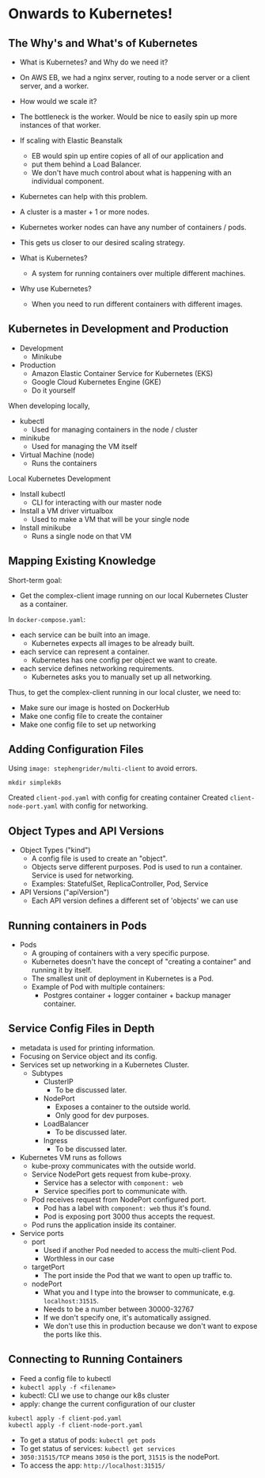# Onwards to Kubernetes!

## The Why's and What's of Kubernetes

* What is Kubernetes? and Why do we need it?
* On AWS EB, we had a nginx server, routing to a node server or a client server, and a worker.
* How would we scale it?
* The bottleneck is the worker. Would be nice to easily spin up more instances of that worker.
* If scaling with Elastic Beanstalk
  * EB would spin up entire copies of all of our application and 
  * put them behind a Load Balancer.
  * We don't have much control about what is happening with an individual component.
* Kubernetes can help with this problem.
* A cluster is a master + 1 or more nodes.
* Kubernetes worker nodes can have any number of containers / pods.
* This gets us closer to our desired scaling strategy.

* What is Kubernetes?
  * A system for running containers over multiple different machines.
* Why use Kubernetes?
  * When you need to run different containers with different images.

## Kubernetes in Development and Production

* Development
  * Minikube
* Production
  * Amazon Elastic Container Service for Kubernetes (EKS)
  * Google Cloud Kubernetes Engine (GKE)
  * Do it yourself

When developing locally,
* kubectl
  * Used for managing containers in the node / cluster
* minikube
  * Used for managing the VM itself
* Virtual Machine (node)
  * Runs the containers

Local Kubernetes Development
* Install kubectl
  * CLI for interacting with our master node
* Install a VM driver virtualbox
  * Used to make a VM that will be your single node
* Install minikube
  * Runs a single node on that VM

## Mapping Existing Knowledge

Short-term goal:
* Get the complex-client image running on our local Kubernetes Cluster as a container.

In `docker-compose.yaml`:
* each service can be built into an image.
  * Kubernetes expects all images to be already built.
* each service can represent a container.
  * Kubernetes has one config per object we want to create.
* each service defines networking requirements.
  * Kubernetes asks you to manually set up all networking.

Thus, to get the complex-client running in our local cluster, we need to:
* Make sure our image is hosted on DockerHub
* Make one config file to create the container
* Make one config file to set up networking

## Adding Configuration Files

Using `image: stephengrider/multi-client` to avoid errors.

```
mkdir simplek8s
```

Created `client-pod.yaml` with config for creating container
Created `client-node-port.yaml` with config for networking.

## Object Types and API Versions

* Object Types ("kind")
  * A config file is used to create an "object".
  * Objects serve different purposes. Pod is used to run a container. Service is used for networking.
  * Examples: StatefulSet, ReplicaController, Pod, Service
* API Versions ("apiVersion")
  * Each API version defines a different set of 'objects' we can use

## Running containers in Pods

* Pods
  * A grouping of containers with a very specific purpose.
  * Kubernetes doesn't have the concept of "creating a container" and running it by itself.
  * The smallest unit of deployment in Kubernetes is a Pod.
  * Example of Pod with multiple containers:
    * Postgres container + logger container + backup manager container.

## Service Config Files in Depth

* metadata is used for printing information.
* Focusing on Service object and its config.
* Services set up networking in a Kubernetes Cluster.
  * Subtypes
    * ClusterIP
      * To be discussed later.
    * NodePort
      * Exposes a container to the outside world.
      * Only good for dev purposes.
    * LoadBalancer
      * To be discussed later.
    * Ingress
      * To be discussed later.
* Kubernetes VM runs as follows
  * kube-proxy communicates with the outside world.
  * Service NodePort gets request from kube-proxy.
    * Service has a selector with `component: web`
    * Service specifies port to communicate with.
  * Pod receives request from NodePort configured port.
    * Pod has a label with `component: web` thus it's found.
    * Pod is exposing port 3000 thus accepts the request.
  * Pod runs the application inside its container.
* Service ports
  * port
    * Used if another Pod needed to access the multi-client Pod.
    * Worthless in our case
  * targetPort
    * The port inside the Pod that we want to open up traffic to.
  * nodePort
    * What you and I type into the browser to communicate, e.g. `localhost:31515`.
    * Needs to be a number between 30000-32767
    * If we don't specify one, it's automatically assigned.
    * We don't use this in production because we don't want to expose the ports like this.

## Connecting to Running Containers

* Feed a config file to kubectl
* `kubectl apply -f <filename>`
* kubectl: CLI we use to change our k8s cluster
* apply: change the current configuration of our cluster

```
kubectl apply -f client-pod.yaml
kubectl apply -f client-node-port.yaml
```

* To get a status of pods: `kubectl get pods`
* To get status of services: `kubectl get services`
* `3050:31515/TCP` means `3050` is the port, `31515` is the nodePort.
* To access the app: `http://localhost:31515/`
